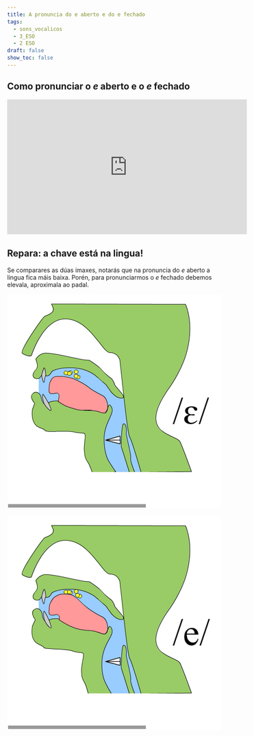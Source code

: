 ```yaml
---
title: A pronuncia do e aberto e do e fechado
tags:
  - sons_vocalicos
  - 3_ESO
  - 2 ESO
draft: false
show_toc: false
---
```

## Como pronunciar o *e* aberto e o *e* fechado

<iframe width="560" height="315" src="https://www.youtube.com/embed/06Ic_N_M1pY?si=5kt7r12Jhd2go1EA" title="YouTube video player" frameborder="0" allow="accelerometer; autoplay; clipboard-write; encrypted-media; gyroscope; picture-in-picture; web-share" allowfullscreen></iframe>

## Repara: a chave está na lingua!

Se comparares as dúas imaxes, notarás que na pronuncia do *e* aberto a lingua fica máis baixa. Porén, para pronunciarmos o *e* fechado debemos elevala, aproximala ao padal.

![](/img/e_aberto.jpg)

![](/img/e_fechado.jpg)